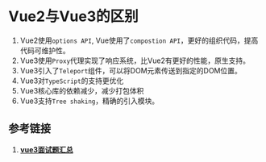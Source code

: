 # Vue2与Vue3的区别

1. Vue2使用`options API`, Vue使用了`compostion API`，更好的组织代码，提高代码可维护性。
2. Vue3使用`Proxy`代理实现了响应系统，比Vue2有更好的性能，原生支持。
3. Vue3引入了`Teleport`组件，可以将DOM元素传送到指定的DOM位置。
4. Vue3对`TypeScript`的支持更优化
5. Vue3核心库的依赖减少，减少打包体积
6. Vue3支持`Tree shaking`，精确的引入模块。

## 参考链接
1. [**vue3面试题汇总**](https://juejin.cn/post/7063370784244236325)



